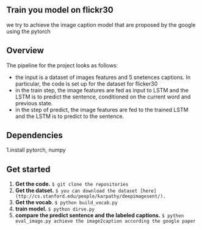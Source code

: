 ## Train you model on flickr30

we try to achieve the image caption model that are proposed by the google using the pytorch

## Overview

The pipeline for the project looks as follows:
- the input is a dataset of images features and 5 snetences captions. In particular, the code is set up
for the dataset for flicker30
- in the train step, the image features are fed as input to LSTM and the LSTM is to predict the sentence,
conditioned on the current word and previous state.
- in the step of predict, the image features are fed to the trained LSTM and the LSTM is to predict to the     sentence.


## Dependencies
1.install pytorch, numpy

## Get started
1. **Get the code.** `$ git clone the repositories`
2. **Get the datset.** `$ you can download the dataset [here](ttp://cs.stanford.edu/people/karpathy/deepimagesent/).`
3. **Get the vocab**. `$ python build_vocab.py`
3. **train model.** `$ python dirve.py`
4. **compare the predict sentence and the labeled captions.** `$ python eval_image.py
achieve the image2caption according the google paper`
